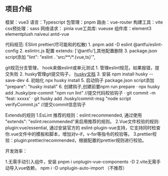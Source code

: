 ## 项目介绍

框架：vue3
语言：Typescript
包管理：pnpm
路由：vue-router
构建工具：vite
css预处理：sass
网络请求： pinia
vue工具库: vueuse
组件库：element3 elementplush naiveui antd-vue

代码规范: ESlint prettier(尽可能和的松散)
    1. pnpm add -D eslint @antfu/eslint-config
    2. eslintrc.js 配置 extends: ['@antfu'],其他配置删除
    3. package.json script添加 "lint": "eslint . 'src/**/*.{vue,ts}'",

git规范分支管理， hook来做eslint或单元测试
    1. 管理eslint规范，如果报错，提交失败
    2. husky管理git提交钩子， [husky文档](https://typicode.github.io/)
    3. 安装 npm install husky --save-dev
    4. 初始化 npx husky install
    5. 启动钩子 package.json script添加 "prepare": "husky install"
    6. 创建钩子,创建前要npm run prepare
        · npx husky add .husky/pre-commit "npm run lint"  //提交代码校验钩子
        · git commit -m 'feat: xxxxx'
        · git husky add .husky/commit-msg "node script verifyCommit.js" //提交commit信息钩子

Extends的规则
1.EsLint 推荐的规则：eslint:recommended, 通过使用 "extends": "eslint:recommended"来启用推荐的规则。
2.Vue文件校验的规则: plugin:vue/essential, 通过安装官方的 eslint-plugin-vue支持，它支持同时检查你.vue文件中的模板和脚本，增加对v-if，v-for等指令的校验等。
3.prettier校验：plugin:prettier/recommended，根据配置的prettier规则进行校验。


开发效率：

1.无需手动引入组件，安装 pnpm i  unplugin-vue-components -D
2.vite无需手动导入vue依赖， npm i -D unplugin-auto-import （不推荐）















